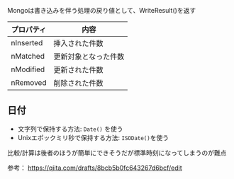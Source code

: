 Mongoは書き込みを伴う処理の戻り値として、WriteResult()を返す

プロパティ  | 内容
---         | ---
nInserted   | 挿入された件数
nMatched    | 更新対象となった件数
nModified   | 更新された件数
nRemoved    | 削除された件数


## 日付
- 文字列で保持する方法: `Date()` を使う
- Unixエポックミリ秒で保持する方法: `ISODate()`を使う

比較/計算は後者のほうが簡単にできそうだが標準時刻になってしまうのが難点

参考：
https://qiita.com/drafts/8bcb5b0fc643267d6bcf/edit

